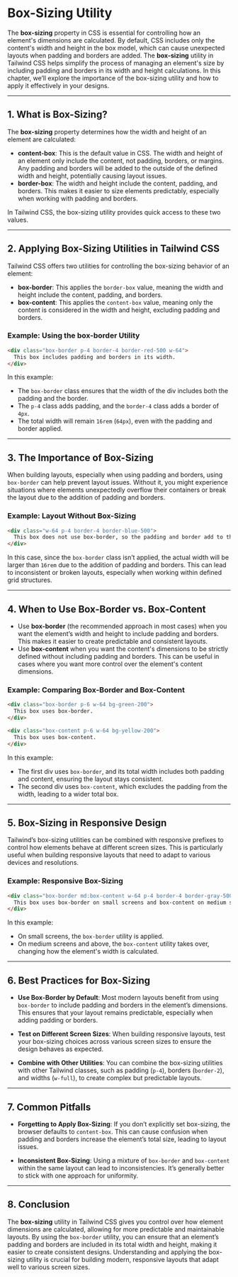 # Box-Sizing Utility

The **box-sizing** property in CSS is essential for controlling how an element's dimensions are calculated. By default, CSS includes only the content's width and height in the box model, which can cause unexpected layouts when padding and borders are added. The **box-sizing** utility in Tailwind CSS helps simplify the process of managing an element's size by including padding and borders in its width and height calculations. In this chapter, we’ll explore the importance of the box-sizing utility and how to apply it effectively in your designs.

---

## 1. What is Box-Sizing?

The **box-sizing** property determines how the width and height of an element are calculated:
- **content-box**: This is the default value in CSS. The width and height of an element only include the content, not padding, borders, or margins. Any padding and borders will be added to the outside of the defined width and height, potentially causing layout issues.
- **border-box**: The width and height include the content, padding, and borders. This makes it easier to size elements predictably, especially when working with padding and borders.

In Tailwind CSS, the box-sizing utility provides quick access to these two values.

---

## 2. Applying Box-Sizing Utilities in Tailwind CSS

Tailwind CSS offers two utilities for controlling the box-sizing behavior of an element:
- **box-border**: This applies the `border-box` value, meaning the width and height include the content, padding, and borders.
- **box-content**: This applies the `content-box` value, meaning only the content is considered in the width and height, excluding padding and borders.

### Example: Using the box-border Utility

```html
<div class="box-border p-4 border-4 border-red-500 w-64">
  This box includes padding and borders in its width.
</div>
```

In this example:
- The `box-border` class ensures that the width of the div includes both the padding and the border.
- The `p-4` class adds padding, and the `border-4` class adds a border of `4px`.
- The total width will remain `16rem` (`64px`), even with the padding and border applied.

---

## 3. The Importance of Box-Sizing

When building layouts, especially when using padding and borders, using `box-border` can help prevent layout issues. Without it, you might experience situations where elements unexpectedly overflow their containers or break the layout due to the addition of padding and borders.

### Example: Layout Without Box-Sizing

```html
<div class="w-64 p-4 border-4 border-blue-500">
  This box does not use box-border, so the padding and border add to the width.
</div>
```

In this case, since the `box-border` class isn’t applied, the actual width will be larger than `16rem` due to the addition of padding and borders. This can lead to inconsistent or broken layouts, especially when working within defined grid structures.

---

## 4. When to Use Box-Border vs. Box-Content

- Use **box-border** (the recommended approach in most cases) when you want the element’s width and height to include padding and borders. This makes it easier to create predictable and consistent layouts.
- Use **box-content** when you want the content's dimensions to be strictly defined without including padding and borders. This can be useful in cases where you want more control over the element's content dimensions.

### Example: Comparing Box-Border and Box-Content

```html
<div class="box-border p-6 w-64 bg-green-200">
  This box uses box-border.
</div>

<div class="box-content p-6 w-64 bg-yellow-200">
  This box uses box-content.
</div>
```

In this example:
- The first div uses `box-border`, and its total width includes both padding and content, ensuring the layout stays consistent.
- The second div uses `box-content`, which excludes the padding from the width, leading to a wider total box.

---

## 5. Box-Sizing in Responsive Design

Tailwind’s box-sizing utilities can be combined with responsive prefixes to control how elements behave at different screen sizes. This is particularly useful when building responsive layouts that need to adapt to various devices and resolutions.

### Example: Responsive Box-Sizing

```html
<div class="box-border md:box-content w-64 p-4 border-4 border-gray-500">
  This box uses box-border on small screens and box-content on medium screens and larger.
</div>
```

In this example:
- On small screens, the `box-border` utility is applied.
- On medium screens and above, the `box-content` utility takes over, changing how the element's width is calculated.

---

## 6. Best Practices for Box-Sizing

- **Use Box-Border by Default**: Most modern layouts benefit from using `box-border` to include padding and borders in the element’s dimensions. This ensures that your layout remains predictable, especially when adding padding or borders.
  
- **Test on Different Screen Sizes**: When building responsive layouts, test your box-sizing choices across various screen sizes to ensure the design behaves as expected.

- **Combine with Other Utilities**: You can combine the box-sizing utilities with other Tailwind classes, such as padding (`p-4`), borders (`border-2`), and widths (`w-full`), to create complex but predictable layouts.

---

## 7. Common Pitfalls

- **Forgetting to Apply Box-Sizing**: If you don’t explicitly set box-sizing, the browser defaults to `content-box`. This can cause confusion when padding and borders increase the element’s total size, leading to layout issues.
  
- **Inconsistent Box-Sizing**: Using a mixture of `box-border` and `box-content` within the same layout can lead to inconsistencies. It’s generally better to stick with one approach for uniformity.

---

## 8. Conclusion

The **box-sizing** utility in Tailwind CSS gives you control over how element dimensions are calculated, allowing for more predictable and maintainable layouts. By using the `box-border` utility, you can ensure that an element’s padding and borders are included in its total width and height, making it easier to create consistent designs. Understanding and applying the box-sizing utility is crucial for building modern, responsive layouts that adapt well to various screen sizes.

